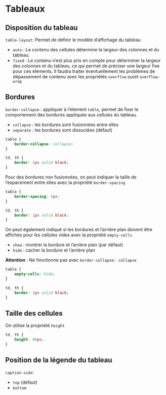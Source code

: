 # Tableaux

## Disposition du tableau

`table-layout`: Permet de définir le modèle d’affichage du tableau

- `auto` : Le contenu des cellules détermine la largeur des colonnes et du tableau.
- `fixed` : Le contenu n’est plus pris en compte pour déterminer la largeur des colonnes et du tableau, ce qui permet de préciser une largeur fixe pour ces éléments. Il faudra traiter éventuellement les problèmes de dépassement de contenu avec les propriétés `overflow` ou/et `overflow-wrap`

## Bordures

`border-collapse` : appliquer à l’élément `table`, permet de fixer le comportement des bordures appliquée aux cellules du tableau.

- `collapse` : les bordures sont fusionnées entre elles
- `separate` : les bordures sont dissociées (défaut)

```css
table {
	border-collapse: collapse;
}

td, th {
	border: 1px solid black;
}
```

Pour des bordures non fusionnées, on peut indiquer la taille de l’espacement entre elles avec la propriété `border-spacing`

```css
table {
	border-spacing: 5px;
}

td, th {
	border: 1px solid black;
}
```

On peut également indiqué si les bordures et l’arrière plan doivent être affichés pour les cellules vides avec la propriété `empty-cells`

- `show` : montrer la bordure et l’arrière plan (par défaut)
- `hide` : cacher la bordure et l’arrière plan

**Attention** : Ne fonctionne pas avec `border-collapse: collapse`

```css
table {
	empty-cells: hide;
}

td, th {
	border: 1px solid black;
}
```

## Taille des cellules

On utilise la propriété `height`

```css
td, th {
	height: 80px;
}
```

## Position de la légende du tableau

`caption-side`:

- `top` (défaut)
- `bottom`
